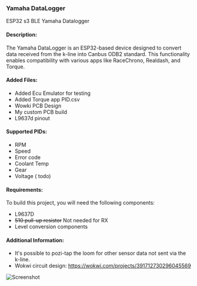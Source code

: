 ### Yamaha DataLogger
ESP32 s3 BLE Yamaha Datalogger

#### Description:
The Yamaha DataLogger is an ESP32-based device designed to convert data received from the k-line into Canbus ODB2 standard. This functionality enables compatibility with various apps like RaceChrono, Realdash, and Torque. 

#### Added Files:
- Added Ecu Emulator for testing
- Added Torque app PID.csv
- Wowki PCB Design
- My custom PCB build
- L9637d pinout



#### Supported PIDs:
- RPM
- Speed
- Error code
- Coolant Temp
- Gear
- Voltage ( todo)

#### Requirements:
To build this project, you will need the following components:
- L9637D
- <strike>510 pull-up resistor</strike> Not needed for RX
- Level conversion components

#### Additional Information:
- It's possible to pozi-tap the loom for other sensor data not sent via the k-line.
- Wokwi circuit design: https://wokwi.com/projects/391712730296045569

![Screenshot](https://raw.githubusercontent.com/terrafirma2021/Yamaha-DataLogger/main/Screenshot_20240306_113752_Torque.jpg)
